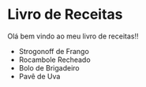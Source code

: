 # Livro de Receitas 

Olá bem vindo ao meu livro de receitas!!

- Strogonoff de Frango
- Rocambole Recheado
- Bolo de Brigadeiro
- Pavê de Uva 
